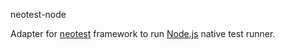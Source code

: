 neotest-node

Adapter for [neotest](https://github.com/nvim-neotest/neotest) framework to run [Node.js](https://nodejs.org/api/test.html#test-runner) native test runner.
